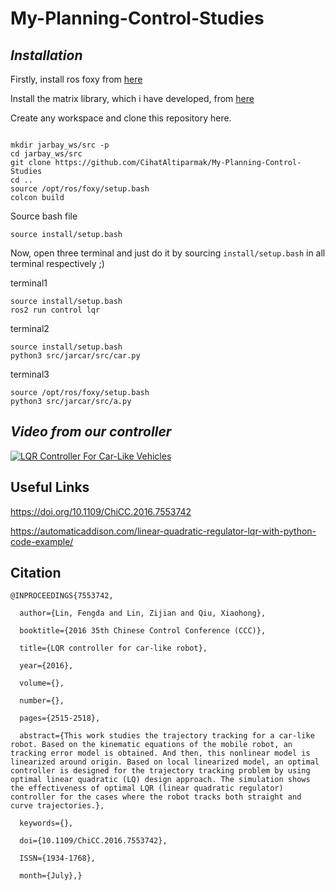 # **My-Planning-Control-Studies**


## *Installation*

Firstly, install ros foxy from [here](https://docs.ros.org/en/foxy/Installation/Ubuntu-Install-Debians.html)

Install the matrix library, which i have developed, from [here](https://github.com/CihatAltiparmak/Matrix)

Create any workspace and clone this repository here.

```shell

mkdir jarbay_ws/src -p
cd jarbay_ws/src
git clone https://github.com/CihatAltiparmak/My-Planning-Control-Studies
cd ..
source /opt/ros/foxy/setup.bash
colcon build
``` 

Source bash file
```
source install/setup.bash
```

Now, open three terminal and just do it by sourcing `install/setup.bash` in all terminal respectively ;)

terminal1
```shell
source install/setup.bash
ros2 run control lqr
```

terminal2
```shell
source install/setup.bash
python3 src/jarcar/src/car.py
```

terminal3
```shell
source /opt/ros/foxy/setup.bash
python3 src/jarcar/src/a.py
```

## *Video from our controller*

[![LQR Controller For Car-Like Vehicles](https://img.youtube.com/vi/8At5h5JDbkI/0.jpg)](https://www.youtube.com/watch?v=8At5h5JDbkI)

## **Useful Links**

https://doi.org/10.1109/ChiCC.2016.7553742

https://automaticaddison.com/linear-quadratic-regulator-lqr-with-python-code-example/

## **Citation**

```
@INPROCEEDINGS{7553742,

  author={Lin, Fengda and Lin, Zijian and Qiu, Xiaohong},

  booktitle={2016 35th Chinese Control Conference (CCC)}, 

  title={LQR controller for car-like robot}, 

  year={2016},

  volume={},

  number={},

  pages={2515-2518},

  abstract={This work studies the trajectory tracking for a car-like robot. Based on the kinematic equations of the mobile robot, an tracking error model is obtained. And then, this nonlinear model is linearized around origin. Based on local linearized model, an optimal controller is designed for the trajectory tracking problem by using optimal linear quadratic (LQ) design approach. The simulation shows the effectiveness of optimal LQR (linear quadratic regulator) controller for the cases where the robot tracks both straight and curve trajectories.},

  keywords={},

  doi={10.1109/ChiCC.2016.7553742},

  ISSN={1934-1768},

  month={July},}
  ```



